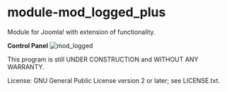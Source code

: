 # module-mod_logged_plus
Module for Joomla! with extension of functionality.

**Control Panel** 
![mod_logged](https://user-images.githubusercontent.com/9271775/29978494-c83f5304-8f41-11e7-85fa-1cde8b79467e.png)

This program is still UNDER CONSTRUCTION and WITHOUT ANY WARRANTY.

License: GNU General Public License version 2 or later; see LICENSE.txt.
